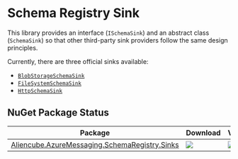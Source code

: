 # Schema Registry Sink #

This library provides an interface (`ISchemaSink`) and an abstract class (`SchemaSink`) so that other third-party sink providers follow the same design principles.

Currently, there are three official sinks available:

* [`BlobStorageSchemaSink`](./schema-registry-sinks-blob.md)
* [`FileSystemSchemaSink`](./schema-registry-sinks-file-system.md)
* [`HttpSchemaSink`](./docs/schema-registry-sinks-http.md)


## NuGet Package Status ##

| Package | Download | Version|
|---|---|---|
| [Aliencube.AzureMessaging.SchemaRegistry.Sinks](https://www.nuget.org/packages/Aliencube.AzureMessaging.SchemaRegistry.Sinks/) | [![](https://img.shields.io/nuget/dt/Aliencube.AzureMessaging.SchemaRegistry.Sinks.svg)](https://www.nuget.org/packages/Aliencube.AzureMessaging.SchemaRegistry.Sinks/) | [![](https://img.shields.io/nuget/v/Aliencube.AzureMessaging.SchemaRegistry.Sinks.svg)](https://www.nuget.org/packages/Aliencube.AzureMessaging.SchemaRegistry.Sinks/) |
